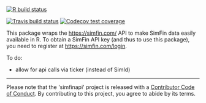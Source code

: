  <!-- badges: start -->
  [![R build status](https://github.com/Plebejer/simfinapi/workflows/R-CMD-check/badge.svg)](https://github.com/Plebejer/simfinapi/actions)
  <!-- badges: end -->
 
 [![Travis build status](https://travis-ci.org/Plebejer/simfinapi.svg?branch=master)](https://travis-ci.org/Plebejer/simfinapi)
 [![Codecov test coverage](https://codecov.io/gh/Plebejer/simfinapi/branch/master/graph/badge.svg)](https://codecov.io/gh/Plebejer/simfinapi?branch=master)

This package wraps the https://simfin.com/ API to make SimFin data easily available in R. To obtain a SimFin API key (and thus to use this package), you need to register at https://simfin.com/login. 

To do:

- allow for api calls via ticker (instead of SimId)

---

Please note that the 'simfinapi' project is released with a
[Contributor Code of Conduct](.github/CODE_OF_CONDUCT.md).
By contributing to this project, you agree to abide by its terms.